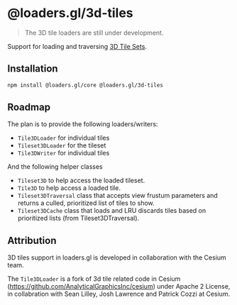 # @loaders.gl/3d-tiles

> The 3D tile loaders are still under development.

Support for loading and traversing [3D Tile Sets](https://github.com/AnalyticalGraphicsInc/3d-tiles).

## Installation

```bash
npm install @loaders.gl/core @loaders.gl/3d-tiles
```

## Roadmap

The plan is to provide the following loaders/writers:

- `Tile3DLoader` for individual tiles
- `Tileset3DLoader` for the tileset
- `Tile3DWriter` for individual tiles

And the following helper classes

- `Tileset3D` to help access the loaded tileset.
- `Tile3D` to help access a loaded tile.
- `Tileset3DTraversal` class that accepts view frustum parameters and returns a culled, prioritized list of tiles to show.
- `Tileset3DCache` class that loads and LRU discards tiles based on prioritized lists (from Tileset3DTraversal).

## Attribution

3D tiles support in loaders.gl is developed in collaboration with the Cesium team.

The `Tile3DLoader` is a fork of 3d tile related code in Cesium (https://github.com/AnalyticalGraphicsInc/cesium) under Apache 2 License, in collabration with Sean Lilley, Josh Lawrence and Patrick Cozzi at Cesium.
